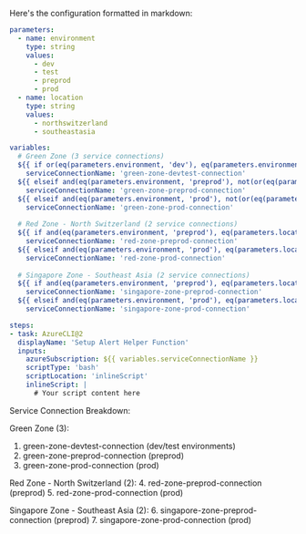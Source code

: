 Here's the configuration formatted in markdown:

```yaml
parameters:
  - name: environment
    type: string
    values:
      - dev
      - test
      - preprod
      - prod
  - name: location
    type: string
    values:
      - northswitzerland
      - southeastasia

variables:
  # Green Zone (3 service connections)
  ${{ if or(eq(parameters.environment, 'dev'), eq(parameters.environment, 'test')) }}:
    serviceConnectionName: 'green-zone-devtest-connection'
  ${{ elseif and(eq(parameters.environment, 'preprod'), not(or(eq(parameters.location, 'northswitzerland'), eq(parameters.location, 'southeastasia')))) }}:
    serviceConnectionName: 'green-zone-preprod-connection'
  ${{ elseif and(eq(parameters.environment, 'prod'), not(or(eq(parameters.location, 'northswitzerland'), eq(parameters.location, 'southeastasia')))) }}:
    serviceConnectionName: 'green-zone-prod-connection'
  
  # Red Zone - North Switzerland (2 service connections)
  ${{ if and(eq(parameters.environment, 'preprod'), eq(parameters.location, 'northswitzerland')) }}:
    serviceConnectionName: 'red-zone-preprod-connection'
  ${{ elseif and(eq(parameters.environment, 'prod'), eq(parameters.location, 'northswitzerland')) }}:
    serviceConnectionName: 'red-zone-prod-connection'
  
  # Singapore Zone - Southeast Asia (2 service connections)
  ${{ if and(eq(parameters.environment, 'preprod'), eq(parameters.location, 'southeastasia')) }}:
    serviceConnectionName: 'singapore-zone-preprod-connection'
  ${{ elseif and(eq(parameters.environment, 'prod'), eq(parameters.location, 'southeastasia')) }}:
    serviceConnectionName: 'singapore-zone-prod-connection'

steps:
- task: AzureCLI@2
  displayName: 'Setup Alert Helper Function'
  inputs:
    azureSubscription: ${{ variables.serviceConnectionName }}
    scriptType: 'bash'
    scriptLocation: 'inlineScript'
    inlineScript: |
      # Your script content here
```

Service Connection Breakdown:

Green Zone (3):
1. green-zone-devtest-connection (dev/test environments)
2. green-zone-preprod-connection (preprod)
3. green-zone-prod-connection (prod)

Red Zone - North Switzerland (2):
4. red-zone-preprod-connection (preprod)
5. red-zone-prod-connection (prod)

Singapore Zone - Southeast Asia (2):
6. singapore-zone-preprod-connection (preprod)
7. singapore-zone-prod-connection (prod)

